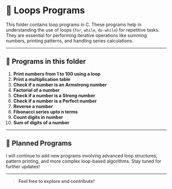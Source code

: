 # 📁 Loops Programs

This folder contains loop programs in C. These programs help in understanding the use of loops (`for`, `while`, `do-while`) for repetitive tasks. They are essential for performing iterative operations like summing numbers, printing patterns, and handling series calculations.

---

## 📝 Programs in this folder

01. **Print numbers from 1 to 100 using a loop**  
02. **Print a multiplication table**
03. **Check if a number is an Armstrong number**
04. **Factorial of a number**
05. **Check if a number is a Strong number**
06. **Check if a number is a Perfect number**
07. **Reverse a number**
08. **Fibonacci series upto n terms**
09. **Count digits in number**
10. **Sum of digits of a number**
---

## 📅 Planned Programs

I will continue to add new programs involving advanced loop structures, pattern printing, and more complex loop-based algorithms. Stay tuned for further updates!

---

> **Feel free to explore and contribute!**
